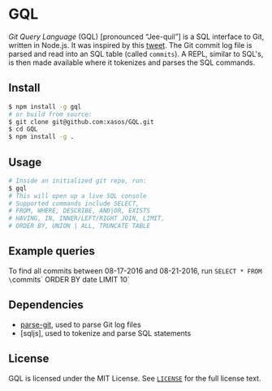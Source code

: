# GQL
*Git Query Language* (GQL) [pronounced “Jee-quil”] is a SQL interface to Git, written in Node.js. It was inspired by this [tweet](https://twitter.com/clayallsopp/status/695377832369721344). The Git commit log file is parsed and read into an SQL table (called `commits`). A REPL, similar to SQL's, is then made available where it tokenizes and parses the SQL commands.

## Install 
```sh
$ npm install -g gql
# or build from source:
$ git clone git@github.com:xasos/GQL.git
$ cd GQL
$ npm install -g .
```

## Usage
```sh
# Inside an initialized git repo, run:
$ gql
# This will open up a live SQL console
# Supported commands include SELECT,
# FROM, WHERE, DESCRIBE, AND|OR, EXISTS
# HAVING, IN, INNER/LEFT/RIGHT JOIN, LIMIT,
# ORDER BY, UNION | ALL, TRUNCATE TABLE
```

## Example queries
To find all commits between 08-17-2016 and 08-21-2016, run
`SELECT * FROM \`commits\` ORDER BY date LIMIT 10`

## Dependencies
 - [parse-git](https://github.com/blittle/parse-git.git), used to parse Git log files
 - [sqljs], used to tokenize and parse SQL statements

## License
GQL is licensed under the MIT License. See [`LICENSE`](LICENSE) for the full license text.
